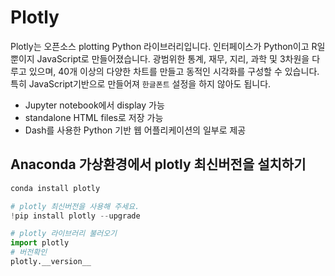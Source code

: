 # Plotly
Plotly는 오픈소스 plotting Python 라이브러리입니다.
인터페이스가 Python이고 R일 뿐이지 JavaScript로 만들어졌습니다.
광범위한 통계, 재무, 지리, 과학 및 3차원을 다루고 있으며,
40개 이상의 다양한 차트를 만들고 동적인 시각화를 구성할 수 있습니다.
특히 JavaScript기반으로 만들어져 `한글폰트` 설정을 하지 않아도 됩니다.

* Jupyter notebook에서 display 가능
* standalone HTML files로 저장 가능
* Dash를 사용한 Python 기반 웹 어플리케이션의 일부로 제공

## Anaconda 가상환경에서 plotly 최신버전을 설치하기
```bash
conda install plotly
```
```python
# plotly 최신버전을 사용해 주세요.
!pip install plotly --upgrade
```
```python
# plotly 라이브러리 불러오기
import plotly
# 버전확인
plotly.__version__
```
